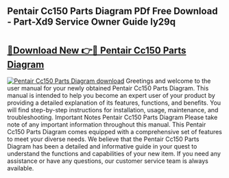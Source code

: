 ## Pentair Cc150 Parts Diagram PDf Free Download - Part-Xd9 Service Owner Guide ly29q

# <h2><a href="http://dfhaet.blite.top/?on=Pentair+Cc150+Parts+Diagram">🔗Download New 👉🔴 Pentair Cc150 Parts Diagram</a></h2>

[![Pentair Cc150 Parts Diagram download](https://i.imgur.com/lujVjoI.png)](http://dfhaet.blite.top/?on=Pentair+Cc150+Parts+Diagram)
Greetings and welcome to the user manual for your newly obtained Pentair Cc150 Parts Diagram. This manual is intended to help you become an expert user of your product by providing a detailed explanation of its features, functions, and benefits. You will find step-by-step instructions for installation, usage, maintenance, and troubleshooting. Important Notes Pentair Cc150 Parts Diagram Please take note of any important information throughout this manual. This Pentair Cc150 Parts Diagram comes equipped with a comprehensive set of features to meet your diverse needs. We believe that the Pentair Cc150 Parts Diagram has been a detailed and informative guide in your quest to understand the functions and capabilities of your new item. If you need any assistance or have any questions, our customer service team is always available.
